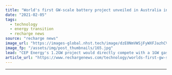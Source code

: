 ```yaml
---
title: "World's first GW-scale battery project unveiled in Australia in snub to gas-fixated government"
date: "2021-02-05"
tags: 
  - technology
  - energy transition
  - recharge news
source: "recharge news"
image_url: "https://images-global.nhst.tech/image/dzE0NmVWSjFyWXFJazhCVCtrMlEzOUljS0w5TE5oZUtNelVDT1NGSlozZz0=/nhst/binary/9615f15b5d88e3bb829cd0537874a2e9"
image_fp: "/assets/img/post_thumbnails/165.jpg"
lead: "CEP Energy's 1.2GW project would directly compete with a 1GW gas-fired plant planned at same New South Wales site"
article_url: "https://www.rechargenews.com/technology/worlds-first-gw-scale-battery-project-unveiled-in-australia-in-snub-to-gas-fixated-government/2-1-958227"
---
```


---
